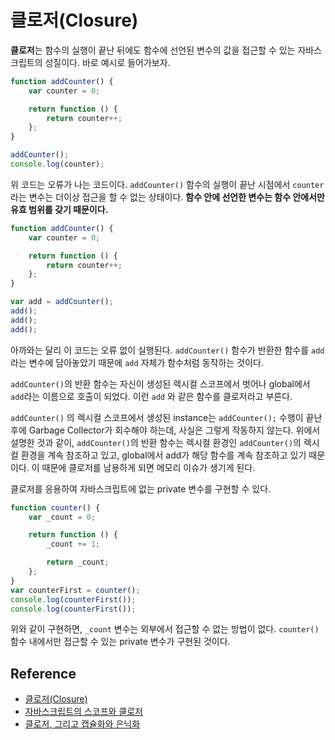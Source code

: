 # 클로저(Closure)

**클로저**는 함수의 실행이 끝난 뒤에도 함수에 선언된 변수의 값을 접근할 수 있는 자바스크립트의 성질이다. 바로 예시로 들어가보자.

```js
function addCounter() {
	var counter = 0;

	return function () {
		return counter++;
	};
}

addCounter();
console.log(counter);
```

위 코드는 오류가 나는 코드이다. `addCounter()` 함수의 실행이 끝난 시점에서 `counter`라는 변수는 더이상 접근을 할 수 없는 상태이다. **함수 안에 선언한 변수는 함수 안에서만 유효 범위를 갖기 때문이다.**

```js
function addCounter() {
	var counter = 0;

	return function () {
		return counter++;
	};
}

var add = addCounter();
add();
add();
add();
```

아까와는 달리 이 코드는 오류 없이 실행된다. `addCounter()` 함수가 반환한 함수를 `add`라는 변수에 담아놓았기 때문에 `add` 자체가 함수처럼 동작하는 것이다.

`addCounter()`의 반환 함수는 자신이 생성된 렉시컬 스코프에서 벗어나 global에서 `add`라는 이름으로 호출이 되었다. 이런 `add` 와 같은 함수를 클로저라고 부른다.

`addCounter()` 의 렉시컬 스코프에서 생성된 instance는 `addCounter();` 수행이 끝난 후에 Garbage Collector가 회수해야 하는데, 사실은 그렇게 작동하지 않는다. 위에서 설명한 것과 같이, `addCounter()`의 반환 함수는 렉시컬 환경인 `addCounter()`의 렉시컬 환경을 계속 참조하고 있고, global에서 add가 해당 함수를 계속 참조하고 있기 때문이다. 이 때문에 클로저를 남용하게 되면 메모리 이슈가 생기게 된다.

클로저를 응용하여 자바스크립트에 없는 private 변수를 구현할 수 있다.

```js
function counter() {
	var _count = 0;

	return function () {
		_count += 1;

		return _count;
	};
}
var counterFirst = counter();
console.log(counterFirst());
console.log(counterFirst());
```

위와 같이 구현하면, `_count` 변수는 외부에서 접근할 수 없는 방법이 없다. `counter()` 함수 내에서만 접근할 수 있는 private 변수가 구현된 것이다.

## Reference

- [클로저(Closure)](https://joshua1988.github.io/vue-camp/js/closure.html#%ED%95%A8%EC%88%98%ED%98%95-%ED%94%84%EB%A1%9C%EA%B7%B8%EB%9E%98%EB%B0%8D)
- [자바스크립트의 스코프와 클로저](https://meetup.toast.com/posts/86)
- [클로저, 그리고 캡슐화와 은닉화](https://meetup.toast.com/posts/90)

